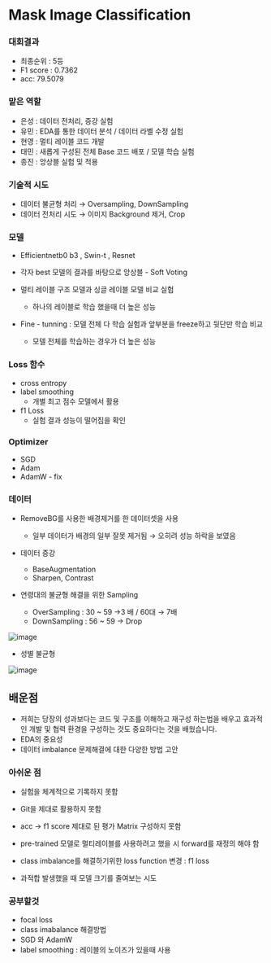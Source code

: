 # Mask Image Classification

### 대회결과


- 최종순위 : 5등
- F1 score : 0.7362
- acc: 79.5079

### 맡은 역할

- 은성 : 데이터 전처리, 증강 실험
- 유민 : EDA를 통한 데이터 분석 / 데이터 라벨 수정 실험
- 현영 : 멀티 레이블 코드 개발
- 태민 : 새롭게 구성된 전체 Base 코드 배포 / 모델 학습 실험
- 종진 : 앙상블 실험 및 적용

### 기술적 시도

- 데이터 불균형 처리 → Oversampling, DownSampling
- 데이터 전처리 시도 → 이미지 Background 제거, Crop

### 모델

- Efficientnetb0 b3 , Swin-t , Resnet

 

- 각자 best 모델의 결과를 바탕으로 앙상블 - Soft Voting

- 멀티 레이블 구조 모델과 싱글 레이블 모델 비교 실험
    - 하나의 레이블로 학습 했을때 더 높은 성능
- Fine - tunning : 모델 전체 다 학습 실험과 앞부분을 freeze하고 뒷단만 학습 비교
    - 모델 전체를 학습하는 경우가 더 높은 성능

### Loss 함수

- cross entropy
- label smoothing
    - 개별 최고 점수 모델에서 활용
- f1 Loss
    - 실험 결과 성능이 떨어짐을 확인

### Optimizer

- SGD
- Adam
- AdamW - fix

### 데이터

- RemoveBG를 사용한 배경제거를 한 데이터셋을 사용
    - 일부 데이터가 배경의 일부 잘못 제거됨 → 오히려 성능 하락을 보였음
    
- 데이터 증강
    - BaseAugmentation
    - Sharpen, Contrast
    
- 연령대의 불균형 해결을 위한 Sampling
    - OverSampling : 30 ~ 59 →3 배 / 60대 → 7배
    - DownSampling : 56 ~ 59 → Drop

![image](https://github.com/boostcampaitech6/level1-imageclassification-cv-05/assets/98599867/6c8edfe7-b9e2-4a15-b1b5-d186a57c6de1)


- 성별 불균형

![image](https://github.com/boostcampaitech6/level1-imageclassification-cv-05/assets/98599867/dfcbafcb-beca-41d6-8924-1a44a064e3cc)


## 배운점


- 저희는 당장의 성과보다는 코드 및 구조를 이해하고 재구성 하는법을 배우고 효과적인 개발 및 협력 환경을 구성하는 것도 중요하다는 것을 배웠습니다.
- EDA의 중요성
- 데이터 imbalance 문제해결에 대한 다양한 방법 고안

### 아쉬운 점

- 실험을 체계적으로 기록하지 못함
- Git을 제대로 활용하지 못함
- acc → f1 score 제대로 된 평가 Matrix 구성하지 못함
- pre-trained 모델로 멀티레이블를 사용하려고 했을 시 forward를 재정의 해야 함

- class imbalance를 해결하기위한 loss function 변경 : f1 loss
- 과적합 발생했을 때 모델 크기를 줄여보는 시도

### 공부할것
- focal loss
- class imabalance 해결방법
- SGD 와 AdamW
- label smoothing : 레이블의 노이즈가 있을때 사용

